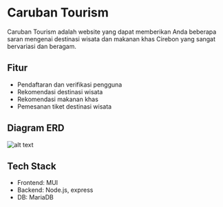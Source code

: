 # Caruban Tourism 

Caruban Tourism adalah website yang dapat memberikan Anda beberapa saran mengenai destinasi wisata dan makanan khas Cirebon yang sangat bervariasi dan beragam.

## Fitur
- Pendaftaran dan verifikasi pengguna
- Rekomendasi destinasi wisata
- Rekomendasi makanan khas
- Pemesanan tiket destinasi wisata

## Diagram ERD
![alt text](https://github.com/fadlifathurrahman/caruban-tourism/assets/110813489/6373d5c4-627a-44ec-99dd-52beb95a6639)


## Tech Stack
- Frontend: MUI
- Backend: Node.js, express
- DB: MariaDB
